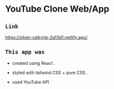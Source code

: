 # YouTube Clone Web/App

## `Link` 
https://silver-valkyrie-2a13d1.netlify.app/




## `This app was` 
- created using React .

- styled with tailwind CSS + pure CSS .

- used YouTube API .
